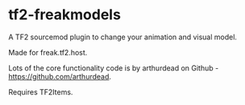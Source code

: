 # tf2-freakmodels
A TF2 sourcemod plugin to change your animation and visual model.

Made for freak.tf2.host.

Lots of the core functionality code is by arthurdead on Github - https://github.com/arthurdead.

Requires TF2Items.
